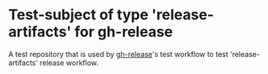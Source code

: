 # Test-subject of type 'release-artifacts' for gh-release

A test repository that is used by [gh-release](https://github.com/kattecon/gh-release)'s test workflow to test 'release-artifacts' release workflow.
